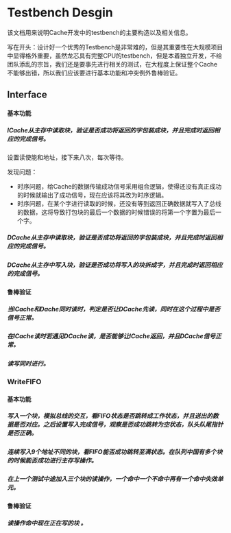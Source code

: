 # Testbench Desgin

该文档用来说明Cache开发中的testbench的主要构造以及相关信息。

写在开头：设计好一个优秀的Testbench是非常难的，但是其重要性在大规模项目中显得格外重要，虽然龙芯具有完整CPU的testbench，但是本着独立开发，不给团队添乱的宗旨，我们还是要事先进行相关的测试，在大程度上保证整个Cache不能够出错，所以我们应该要进行基本功能和冲突例外鲁棒验证。

## Interface

#### 基本功能

##### ICache从主存中读取块，验证是否成功将返回的字包装成块，并且完成时返回相应的完成信号。

设置读使能和地址，接下来八次，每次等待。

发现问题：

- 时序问题，给Cache的数据传输成功信号采用组合逻辑，使得还没有真正成功的时候就输出了成功信号，现在应该将其改为时序逻辑。
- 时序问题，在某个字进行读取的时候，还没有等到返回正确数据就写入了总线的数据，这将导致打包块的最后一个数据的时候错误的将第一个字置为最后一个字。

##### DCache从主存中读取块，验证是否成功将返回的字包装成块，并且完成时返回相应的完成信号。

##### DCache从主存中写入块，验证是否成功将写入的块拆成字，并且完成时返回相应的完成信号。

#### 鲁棒验证

##### 当ICache和Dache同时读时，判定是否让DCache先读，同时在这个过程中是否信号正常。

##### 在ICache读时若遇见DCache读，是否能够让ICache返回，并且DCache信号正常。

##### 读写同时进行。



### WriteFIFO

#### 基本功能

##### 写入一个块，模拟总线的交互，看FIFO状态是否跳转成工作状态，并且送出的数据是否对应。之后设置写入完成信号，观察是否成功跳转为空状态，队头队尾指针是否正确。

##### 连续写入9个地址不同的块，看FIFO能否成功跳转至满状态。在队列中国有多个块的时候能否成功进行主存写操作。

##### 在上一个测试中途加入三个块的读操作，一个命中一个不命中再有一个命中失效单元。

#### 鲁棒验证

##### 读操作命中现在正在写的块 。